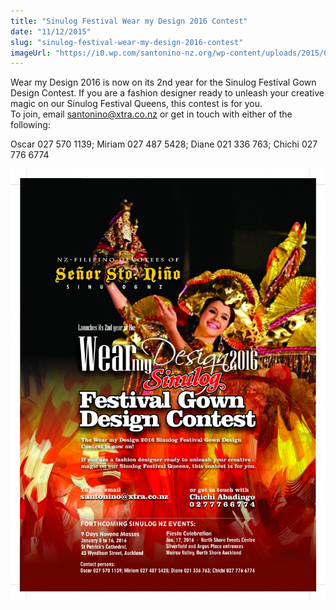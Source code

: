 ```yaml
---
title: "Sinulog Festival Wear my Design 2016 Contest"
date: "11/12/2015"
slug: "sinulog-festival-wear-my-design-2016-contest"
imageUrl: "https://i0.wp.com/santonino-nz.org/wp-content/uploads/2015/09/FINALGownDesign4PrintingFINAL-747x1024.jpg?resize=747%2C1024"
---
```


Wear my Design 2016 is now on its 2nd year for the Sinulog Festival Gown Design Contest. If you are a fashion designer ready to unleash your creative magic on our Sinulog Festival Queens, this contest is for you.  
To join, email santonino@xtra.co.nz or get in touch with either of the following:

Oscar 027 570 1139; Miriam 027 487 5428; Diane 021 336 763; Chichi 027 776 6774

[![FINALGownDesign4PrintingFINAL](assets\images\FINALGownDesign4PrintingFINAL-747x1024.jpg)](https://i0.wp.com/santonino-nz.org/wp-content/uploads/2015/09/FINALGownDesign4PrintingFINAL.jpg)